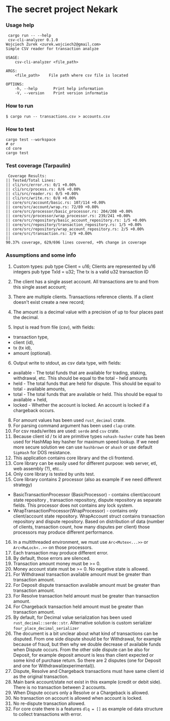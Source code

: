 # The secret project Nekark

### Usage help
```
 cargo run -- --help
 csv-cli-analyzer 0.1.0
Wojciech Zurek <zurek.wojciech2@gmail.com>
Simple CSV reader for transaction analyze

USAGE:
    csv-cli-analyzer <file_path>

ARGS:
    <file_path>    File path where csv file is located

OPTIONS:
    -h, --help       Print help information
    -V, --version    Print version informatio
```

### How to run

```fish
$ cargo run -- transactions.csv > accounts.csv
```

### How to test
```fish
cargo test --workspace
# or
cd core
cargo test
```
### Test coverage (Tarpaulin)
```
 Coverage Results:
|| Tested/Total Lines:
|| cli/src/error.rs: 0/1 +0.00%
|| cli/src/process.rs: 0/6 +0.00%
|| cli/src/reader.rs: 0/5 +0.00%
|| cli/src/write.rs: 0/8 +0.00%
|| core/src/account/basic.rs: 107/114 +0.00%
|| core/src/account/wrap.rs: 72/89 +0.00%
|| core/src/processor/basic_processor.rs: 204/208 +0.00%
|| core/src/processor/wrap_processor.rs: 239/241 +0.00%
|| core/src/repository/basic_account_repository.rs: 1/5 +0.00%
|| core/src/repository/transaction_repository.rs: 1/5 +0.00%
|| core/src/repository/wrap_account_repository.rs: 2/5 +0.00%
|| core/src/transaction.rs: 3/9 +0.00%
||
90.37% coverage, 629/696 lines covered, +0% change in coverage
```

### Assumptions and some info
1. Custom types:
   pub type Client = u16; Clients are represented by u16 integers
   pub type TxId = u32; The tx is a valid u32 transaction ID

2. The client has a single asset account. All transactions are to and from this single asset account;
3. There are multiple clients. Transactions reference clients. If a client doesn't exist create a new record;
4. The amount is a decimal value with a precision of up to four places past the decimal.
5. Input is read from file (csv), with fields:
- transaction type,
- client (id),
- tx (tx id),
- amount (optional).
6. Output write to stdout, as csv data type, with fields:
- available - The total funds that are available for trading, staking, withdrawal, etc. This should be equal to the total - held amounts
- held - The total funds that are held for dispute. This should be equal to total - available amounts,
- total - The total funds that are available or held. This should be equal to available + held,
- locked - Whether the account is locked. An account is locked if a chargeback occurs.
8. For amount values has been used `rust_decimal` crate.
9. For parsing command argument has been used `clap` crate.
10. For csv reads/writes are used: `serde` and `csv` crate.
11. Because client id / tx id  are primitive types `nohash-hasher` crate has been used for HashMap key hasher for maximum speed lookup. If we need more secure solution we can use `hashbrown` or `ahash` or use default `SipHash` for DOS resistance.
12. This application contains core library and the cli frontend.
13. Core library can be easily used for different purpose: web server, etl, web assembly (?), etc...
14. Only core library is tested by units test.
15. Core library contains 2 processor (also as example if we need different strategy)
- BasicTransactionProcessor (BasicProcessor) -  contains client/account state repository , transaction repository, dispute repository as separate fields. This processor does not contains any lock system.
- WrapTransactionProcessor(WrapProcessor) - contains only client/account state repository. WrapAccount struct contains transaction repository and dispute repository.
  Based on distribution of data (number of clients, transaction count, how many disputes per client) those processors may produce different performance.
16. In a multithreaded environment, we must use `Arc<Mutex<...>>` or `Arc<RwLock<..>>` on those processors.
17. Each transaction may produce different error.
18. By default, those errors are silenced.
19. Transaction amount money must be >= 0.
20. Money account state must be >= 0. No negative state is allowed.
21. For Withdrawal transaction available amount must be greater than transaction amount.
22. For Deposit dispute transaction available amount must be greater than transaction amount.
23. For Resolve transaction held amount must be greater than transaction amount.
24. For Chargeback transaction held amount must be greater than transaction amount.
25. By default, for Decimal value serialization has been used `rust_decimal::serde::str`. Alternative solution is custom serializer `four_place_decimal_serializer`
26. The document is a bit unclear about what kind of transactions can be disputed. From one side dispute should be for Withdrawal, for example because of fraud, but then why we double decrease of available funds when Dispute occurs. From the other side dispute can be also for Deposit, for example deposit amount is less than client expected or some kind of purchase return. So there are 2 disputes (one for Deposit and one for Withdrawal(experimental)).
27. Dispute, Resolve and Chargeback transactions must have same client id as the original transaction.
28. Main bank account/state not exist in this example (credit or debit side). There is no transaction between 2 accounts.
29. When Dispute occurs only a Resolve or a Chargeback is allowed.
30. No transaction on account is allowed when account is locked.
31. No re-dispute transaction allowed.
32. For core crate there is a features `dlq = []` as example od data structure to collect transactions with error.